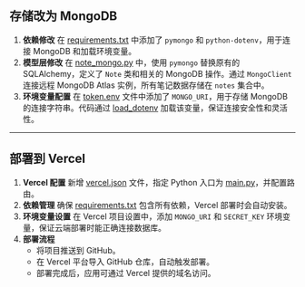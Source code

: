 ## 存储改为 MongoDB

1. **依赖修改**
   在 [requirements.txt](https://super-waffle-x5qgjwq746q53vrgp.github.dev/) 中添加了 `pymongo` 和 `python-dotenv`，用于连接 MongoDB 和加载环境变量。
2. **模型层修改**
   在 [note_mongo.py](https://super-waffle-x5qgjwq746q53vrgp.github.dev/) 中，使用 `pymongo` 替换原有的 SQLAlchemy，定义了 `Note` 类和相关的 MongoDB 操作。通过 `MongoClient` 连接远程 MongoDB Atlas 实例，所有笔记数据存储在 `notes` 集合中。
3. **环境变量配置**
   在 [token.env](https://super-waffle-x5qgjwq746q53vrgp.github.dev/) 文件中添加了 `MONGO_URI`，用于存储 MongoDB 的连接字符串。代码通过 [load_dotenv](https://super-waffle-x5qgjwq746q53vrgp.github.dev/) 加载该变量，保证连接安全性和灵活性。

------

## 部署到 Vercel

1. **Vercel 配置**
   新增 [vercel.json](https://super-waffle-x5qgjwq746q53vrgp.github.dev/) 文件，指定 Python 入口为 [main.py](https://super-waffle-x5qgjwq746q53vrgp.github.dev/)，并配置路由。
2. **依赖管理**
   确保 [requirements.txt](https://super-waffle-x5qgjwq746q53vrgp.github.dev/) 包含所有依赖，Vercel 部署时会自动安装。
3. **环境变量设置**
   在 Vercel 项目设置中，添加 `MONGO_URI` 和 `SECRET_KEY` 环境变量，保证云端部署时能正确连接数据库。
4. **部署流程**
   - 将项目推送到 GitHub。
   - 在 Vercel 平台导入 GitHub 仓库，自动触发部署。
   - 部署完成后，应用可通过 Vercel 提供的域名访问。